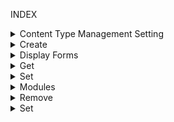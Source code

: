 INDEX

<details>
<summary>Content Type Management Setting </summary>
 
 <br/>

  * Allow content type management for all lists in a site
  * Allow content type management for all lists in site collection
  * Set content type management setting for a single list
  
  </details>
  
  <details>
<summary>Create </summary>
 
 <br/>
 
  * Add Content Type to Lists with Workflows
  * Add Content Type to Task Lists
  * Add existing content type directly to SPO list
  * Create a content type
  * Create and add content type to a content type hub
  * Create content type and add directly to SPO list
  * Create content type and add it to all lists in one site
 
  </details>
  
  
  <details>
<summary>Display Forms </summary>
 
 <br/>
 
  * Find Custom Display Forms Deployed
  * Modify the Display Form Template Name
  * Unable to view items- modify the DisplayFormUrl back to default
  
    </details>
  
  
  <details>
<summary>Get </summary>
 
 <br/>
 
  * All Content Types from a Content Type Hub and their DisplayFormTemplate
  * Compare Web.AvailableContentTypes vs Web.ContentTypes
  * Find content types added to your lists (recursive)
  * Find content types added to your lists
  * Get All Detailed Properties of All Content Types
  * Get All Hidden Content Types added to the site
  * Get All Properties of All Content Types in All Lists (Detailed) across one site
  * Get Content Types Derived From One Parent 2
  * Get Content Types Derived From One Parent
  * Get Content Types with a particular column	
  * Get Names of All Content Types
  * Get Names of all Available Content Types
  * Get Names of all content types added to your lists
  * Get Single Content Type - Array Method
  * Get all columns associated to a SINGLE content type in a list
  * Get all properties of all content types in a site
  * Get content types belonging to a group
  * Get content types which cannot be modified	
  * Get properties of a single content type by its ID
  * Lists where a given content type is added
  * Verify the content types used in your lists against the default ones
  
 </details>
  
  
  <details>
<summary>Set </summary>
 
 <br/>
 
  * Add column (fieldlink) to a content type
  * Assign your Content Types back to their default Groups
  * Modify the description of a list content type
  * Modify the description of a site content type
  * Reset default content types
  * Unseal sealed content types in site
  
</details>
  
  
  <details>
<summary>Modules </summary>
 
 <br/>

  * SharePoint Online module for managing content types
  
    </details>
    
  <details>
<summary>Remove </summary>
 
 <br/>
 
  * Remove a content type from all lists in a site
  * Remove content type from SharePoint site
  
    </details>
    
  <details>
<summary>Set </summary>
 
 <br/>

  * Add column (fieldlink) to a content type
  * Assign your Content Types back to their default Groups
  * Modify the description of a list content type
  * Modify the description of a site content type
  * Reset default content types
  * Unseal sealed content types in site


  </details>
